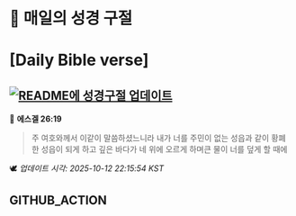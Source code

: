 # 🙏 매일의 성경 구절
# [Daily Bible verse]
## [![README에 성경구절 업데이트](https://github.com/DONGSUKA/first_test/actions/workflows/update-readme-bible.yml/badge.svg)](https://github.com/DONGSUKA/first_test/actions/workflows/update-readme-bible.yml)
<!-- START_BIBLE_VERSE -->
📖 **에스겔 26:19**
> 주 여호와께서 이같이 말씀하셨느니라 내가 너를 주민이 없는 성읍과 같이 황폐한 성읍이 되게 하고 깊은 바다가 네 위에 오르게 하며큰 물이 너를 덮게 할 때에

🕊️ _업데이트 시각: 2025-10-12 22:15:54 KST_
  <!-- END_BIBLE_VERSE -->
## GITHUB_ACTION
